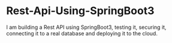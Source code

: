# Rest-Api-Using-SpringBoot3
I am building a Rest API using SpringBoot3, testing it, securing it, connecting it to a real database and deploying it to the cloud.
